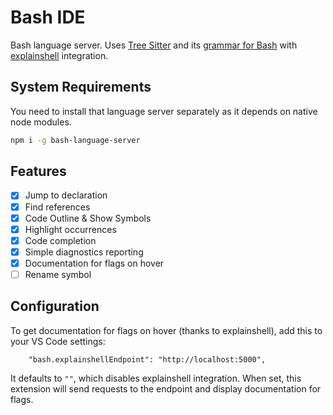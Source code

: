 # Bash IDE

Bash language server. Uses [Tree Sitter][tree-sitter] and its
[grammar for Bash][tree-sitter-bash] with [explainshell][explainshell] integration.

## System Requirements

You need to install that language server separately as it depends on native node
modules.

```bash
npm i -g bash-language-server
```

## Features

- [x] Jump to declaration
- [x] Find references
- [x] Code Outline & Show Symbols
- [x] Highlight occurrences
- [x] Code completion
- [x] Simple diagnostics reporting
- [x] Documentation for flags on hover
- [ ] Rename symbol

## Configuration

To get documentation for flags on hover (thanks to explainshell), add this to your VS Code settings:

```
    "bash.explainshellEndpoint": "http://localhost:5000",
```

It defaults to `""`, which disables explainshell integration. When set, this extension will send requests to the endpoint and display documentation for flags.

[tree-sitter]: https://github.com/tree-sitter/tree-sitter
[tree-sitter-bash]: https://github.com/tree-sitter/tree-sitter-bash
[explainshell]: https://explainshell.com/

